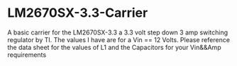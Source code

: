 # LM2670SX-3.3-Carrier

A basic carrier for the LM2670SX-3.3 a 3.3 volt step down 3 amp switching regulator by TI. The values I have are for a Vin == 12 Volts. Please reference the data sheet for the values of L1 and the Capacitors for your Vin&&Amp requirements 
